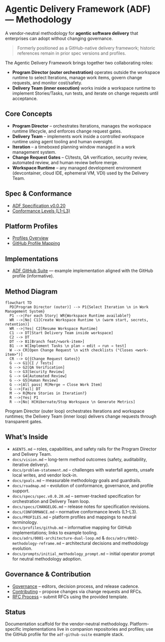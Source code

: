 # Agentic Delivery Framework (ADF) — Methodology

A vendor-neutral methodology for **agentic software delivery** that enterprises can adopt without changing governance.

> Formerly positioned as a GitHub-native delivery framework; historic references remain in prior spec versions and profiles.

The Agentic Delivery Framework brings together two collaborating roles:

- **Program Director (outer orchestration)** operates outside the workspace runtime to select Iterations, manage work items, govern change requests, and monitor cost/safety.
- **Delivery Team (inner execution)** works inside a workspace runtime to implement Stories/Tasks, run tests, and iterate on change requests until acceptance.

## Core Concepts

- **Program Director** – orchestrates Iterations, manages the workspace runtime lifecycle, and enforces change request gates.
- **Delivery Team** – implements work inside a controlled workspace runtime using agent tooling and human oversight.
- **Iteration** – a timeboxed planning window managed in a work management system.
- **Change Request Gates** – CI/tests, QA verification, security review, automated review, and human review before merge.
- **Workspace Runtime** – any managed development environment (devcontainer, cloud IDE, ephemeral VM, VDI) used by the Delivery Team.

## Spec & Conformance

- [ADF Specification v0.0.20](docs/specs/spec.v0.0.20.md)
- [Conformance Levels (L1–L3)](docs/CONFORMANCE.md)

## Platform Profiles

- [Profiles Overview](docs/PROFILES.md)
- [GitHub Profile Mapping](docs/profiles/github.md)

## Implementations

- [ADF GitHub Suite](https://github.com/airnub/adf-github-suite) — example implementation aligned with the GitHub profile (informative).

## Method Diagram

```mermaid
flowchart TD
  PD[Program Director (outer)] --> P1{Select Iteration \n in Work Management System}
  P1 -->|For each Story| WR{Workspace Runtime available?}
  WR -->|No| C1[Create Workspace Runtime \n (warm start, secrets, retention)]
  WR -->|Yes| C2[Resume Workspace Runtime]
  C1 --> DT[Start Delivery Team inside workspace]
  C2 --> DT
  DT --> B1[Branch feat/<work-item>]
  B1 --> W[Implement Tasks \n plan → edit → run → test]
  W --> CR[Open Change Request \n with checklists ("Closes <work-item>")]
  CR --> G{{Change Request Gates}}
  G --> G1[CI / Tests]
  G --> G2[QA Verification]
  G --> G3[Security Review]
  G --> G4[Automated Review]
  G --> G5[Human Review]
  G -->|All pass| M[Merge → Close Work Item]
  G -->|Fail| DT
  M --> R{More Stories in Iteration?}
  R -->|Yes| P1
  R -->|No| H[Hibernate/Stop Workspace \n Generate Metrics]
```

Program Director (outer loop) orchestrates Iterations and workspace runtimes; the Delivery Team (inner loop) delivers change requests through transparent gates.

## What’s Inside

- `AGENTS.md` – roles, capabilities, and safety rails for the Program Director and Delivery Team.
- `docs/vision.md` – long-term method outcomes (safety, auditability, iterative delivery).
- `docs/problem-statement.md` – challenges with waterfall agents, unsafe local writes, and vendor lock-in.
- `docs/goals.md` – measurable methodology goals and guardrails.
- `docs/roadmap.md` – evolution of conformance, governance, and profile support.
- `docs/specs/spec.v0.0.20.md` – semver-tracked specification for orchestration and Delivery Team loop.
- `docs/specs/CHANGELOG.md` – release notes for specification revisions.
- `docs/CONFORMANCE.md` – normative conformance levels (L1–L3).
- `docs/PROFILES.md` – platform profiles and mappings to neutral terminology.
- `docs/profiles/github.md` – informative mapping for GitHub implementations; links to example tooling.
- `docs/adrs/0001-architecture-dual-loop.md` & `docs/adrs/0002-methodology-reframe.md` – architectural decisions and methodology evolution.
- `docs/prompts/initial_methodology_prompt.md` – initial operator prompt for neutral methodology adoption.

## Governance & Contribution

- [Governance](docs/GOVERNANCE.md) – editors, decision process, and release cadence.
- [Contributing](docs/CONTRIBUTING.md) – propose changes via change requests and RFCs.
- [RFC Process](docs/RFCs/README.md) – submit RFCs using the provided template.

## Status

Documentation scaffold for the vendor-neutral methodology. Platform-specific implementations live in companion repositories and profiles; use the GitHub profile for the `adf-github-suite` example stack.
